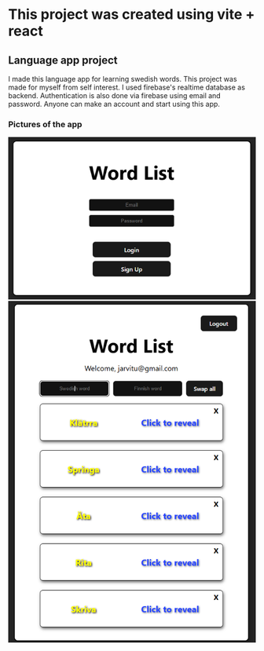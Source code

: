 # This project was created using vite + react

## Language app project

I made this language app for learning swedish words. This project was made for myself from self interest. I used firebase's realtime database as backend. Authentication is also done via firebase using email and password. Anyone can make an account and start using this app.

### Pictures of the app

![login](login.png)
![interface](interface.png)

